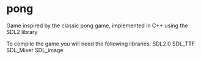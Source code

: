 # pong
Game inspired by the classic pong game, implemented in C++ using the SDL2 library

To compile the game you will need the following libraries:
SDL2.0
SDL_TTF
SDL_Mixer
SDL_image
